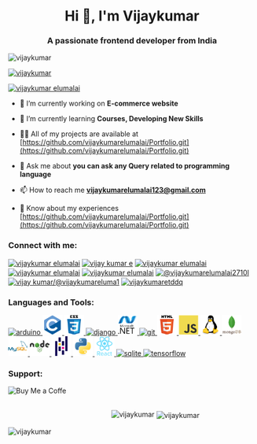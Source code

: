 <h1 align="center">Hi 👋, I'm Vijaykumar</h1>
<h3 align="center">A passionate frontend developer from India</h3>

<p align="left"> <img src="https://komarev.com/ghpvc/?username=vijaykumar&label=Profile%20views&color=0e75b6&style=flat" alt="vijaykumar" /> </p>

<p align="left"> <a href="https://github.com/ryo-ma/github-profile-trophy"><img src="https://github-profile-trophy.vercel.app/?username=vijaykumar" alt="vijaykumar" /></a> </p>

<p align="left"> <a href="https://twitter.com/vijaykumar elumalai" target="blank"><img src="https://img.shields.io/twitter/follow/vijaykumar elumalai?logo=twitter&style=for-the-badge" alt="vijaykumar elumalai" /></a> </p>

- 🔭 I’m currently working on **E-commerce website**

- 🌱 I’m currently learning **Courses, Developing New Skills**

- 👨‍💻 All of my projects are available at [https://github.com/vijaykumarelumalai/Portfolio.git](https://github.com/vijaykumarelumalai/Portfolio.git)

- 💬 Ask me about **you can ask any Query related to programming language**

- 📫 How to reach me **vijaykumarelumalai123@gmail.com**

- 📄 Know about my experiences [https://github.com/vijaykumarelumalai/Portfolio.git](https://github.com/vijaykumarelumalai/Portfolio.git)

<h3 align="left">Connect with me:</h3>
<p align="left">
<a href="https://twitter.com/vijaykumar elumalai" target="blank"><img align="center" src="https://raw.githubusercontent.com/rahuldkjain/github-profile-readme-generator/master/src/images/icons/Social/twitter.svg" alt="vijaykumar elumalai" height="30" width="40" /></a>
<a href="https://linkedin.com/in/vijay kumar e" target="blank"><img align="center" src="https://raw.githubusercontent.com/rahuldkjain/github-profile-readme-generator/master/src/images/icons/Social/linked-in-alt.svg" alt="vijay kumar e" height="30" width="40" /></a>
<a href="https://kaggle.com/vijaykumar elumalai" target="blank"><img align="center" src="https://raw.githubusercontent.com/rahuldkjain/github-profile-readme-generator/master/src/images/icons/Social/kaggle.svg" alt="vijaykumar elumalai" height="30" width="40" /></a>
<a href="https://fb.com/vijaykumar elumalai" target="blank"><img align="center" src="https://raw.githubusercontent.com/rahuldkjain/github-profile-readme-generator/master/src/images/icons/Social/facebook.svg" alt="vijaykumar elumalai" height="30" width="40" /></a>
<a href="https://instagram.com/vijaykumar elumalai" target="blank"><img align="center" src="https://raw.githubusercontent.com/rahuldkjain/github-profile-readme-generator/master/src/images/icons/Social/instagram.svg" alt="vijaykumar elumalai" height="30" width="40" /></a>
<a href="https://www.youtube.com/c/@vijaykumarelumalai2710l" target="blank"><img align="center" src="https://raw.githubusercontent.com/rahuldkjain/github-profile-readme-generator/master/src/images/icons/Social/youtube.svg" alt="@vijaykumarelumalai2710l" height="30" width="40" /></a>
<a href="https://www.hackerrank.com/vijay kumar/@vijaykumareluma1" target="blank"><img align="center" src="https://raw.githubusercontent.com/rahuldkjain/github-profile-readme-generator/master/src/images/icons/Social/hackerrank.svg" alt="vijay kumar/@vijaykumareluma1" height="30" width="40" /></a>
<a href="https://auth.geeksforgeeks.org/user/vijaykumaretddq" target="blank"><img align="center" src="https://raw.githubusercontent.com/rahuldkjain/github-profile-readme-generator/master/src/images/icons/Social/geeks-for-geeks.svg" alt="vijaykumaretddq" height="30" width="40" /></a>
</p>

<h3 align="left">Languages and Tools:</h3>
<p align="left"> <a href="https://www.arduino.cc/" target="_blank" rel="noreferrer"> <img src="https://cdn.worldvectorlogo.com/logos/arduino-1.svg" alt="arduino" width="40" height="40"/> </a> <a href="https://www.cprogramming.com/" target="_blank" rel="noreferrer"> <img src="https://raw.githubusercontent.com/devicons/devicon/master/icons/c/c-original.svg" alt="c" width="40" height="40"/> </a> <a href="https://www.w3schools.com/css/" target="_blank" rel="noreferrer"> <img src="https://raw.githubusercontent.com/devicons/devicon/master/icons/css3/css3-original-wordmark.svg" alt="css3" width="40" height="40"/> </a> <a href="https://www.djangoproject.com/" target="_blank" rel="noreferrer"> <img src="https://cdn.worldvectorlogo.com/logos/django.svg" alt="django" width="40" height="40"/> </a> <a href="https://dotnet.microsoft.com/" target="_blank" rel="noreferrer"> <img src="https://raw.githubusercontent.com/devicons/devicon/master/icons/dot-net/dot-net-original-wordmark.svg" alt="dotnet" width="40" height="40"/> </a> <a href="https://git-scm.com/" target="_blank" rel="noreferrer"> <img src="https://www.vectorlogo.zone/logos/git-scm/git-scm-icon.svg" alt="git" width="40" height="40"/> </a> <a href="https://www.w3.org/html/" target="_blank" rel="noreferrer"> <img src="https://raw.githubusercontent.com/devicons/devicon/master/icons/html5/html5-original-wordmark.svg" alt="html5" width="40" height="40"/> </a> <a href="https://developer.mozilla.org/en-US/docs/Web/JavaScript" target="_blank" rel="noreferrer"> <img src="https://raw.githubusercontent.com/devicons/devicon/master/icons/javascript/javascript-original.svg" alt="javascript" width="40" height="40"/> </a> <a href="https://www.linux.org/" target="_blank" rel="noreferrer"> <img src="https://raw.githubusercontent.com/devicons/devicon/master/icons/linux/linux-original.svg" alt="linux" width="40" height="40"/> </a> <a href="https://www.mongodb.com/" target="_blank" rel="noreferrer"> <img src="https://raw.githubusercontent.com/devicons/devicon/master/icons/mongodb/mongodb-original-wordmark.svg" alt="mongodb" width="40" height="40"/> </a> <a href="https://www.mysql.com/" target="_blank" rel="noreferrer"> <img src="https://raw.githubusercontent.com/devicons/devicon/master/icons/mysql/mysql-original-wordmark.svg" alt="mysql" width="40" height="40"/> </a> <a href="https://nodejs.org" target="_blank" rel="noreferrer"> <img src="https://raw.githubusercontent.com/devicons/devicon/master/icons/nodejs/nodejs-original-wordmark.svg" alt="nodejs" width="40" height="40"/> </a> <a href="https://pandas.pydata.org/" target="_blank" rel="noreferrer"> <img src="https://raw.githubusercontent.com/devicons/devicon/2ae2a900d2f041da66e950e4d48052658d850630/icons/pandas/pandas-original.svg" alt="pandas" width="40" height="40"/> </a> <a href="https://www.python.org" target="_blank" rel="noreferrer"> <img src="https://raw.githubusercontent.com/devicons/devicon/master/icons/python/python-original.svg" alt="python" width="40" height="40"/> </a> <a href="https://reactjs.org/" target="_blank" rel="noreferrer"> <img src="https://raw.githubusercontent.com/devicons/devicon/master/icons/react/react-original-wordmark.svg" alt="react" width="40" height="40"/> </a> <a href="https://www.sqlite.org/" target="_blank" rel="noreferrer"> <img src="https://www.vectorlogo.zone/logos/sqlite/sqlite-icon.svg" alt="sqlite" width="40" height="40"/> </a> <a href="https://www.tensorflow.org" target="_blank" rel="noreferrer"> <img src="https://www.vectorlogo.zone/logos/tensorflow/tensorflow-icon.svg" alt="tensorflow" width="40" height="40"/> </a> </p>

<h3 align="left">Support:</h3>
<p><a href="https://www.buymeacoffee.com/Buy Me a Coffe"> <img align="left" src="https://cdn.buymeacoffee.com/buttons/v2/default-yellow.png" height="50" width="210" alt="Buy Me a Coffe" /></a></p><br><br>

<p><img align="left" src="https://github-readme-stats.vercel.app/api/top-langs?username=vijaykumar&show_icons=true&locale=en&layout=compact" alt="vijaykumar" /></p>

<p>&nbsp;<img align="center" src="https://github-readme-stats.vercel.app/api?username=vijaykumar&show_icons=true&locale=en" alt="vijaykumar" /></p>

<p><img align="center" src="https://github-readme-streak-stats.herokuapp.com/?user=vijaykumar&" alt="vijaykumar" /></p>
